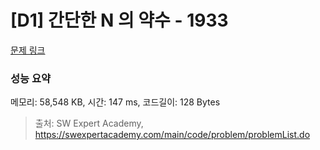 # [D1] 간단한 N 의 약수 - 1933 

[문제 링크](https://swexpertacademy.com/main/code/problem/problemDetail.do?contestProbId=AV5PhcWaAKIDFAUq) 

### 성능 요약

메모리: 58,548 KB, 시간: 147 ms, 코드길이: 128 Bytes



> 출처: SW Expert Academy, https://swexpertacademy.com/main/code/problem/problemList.do